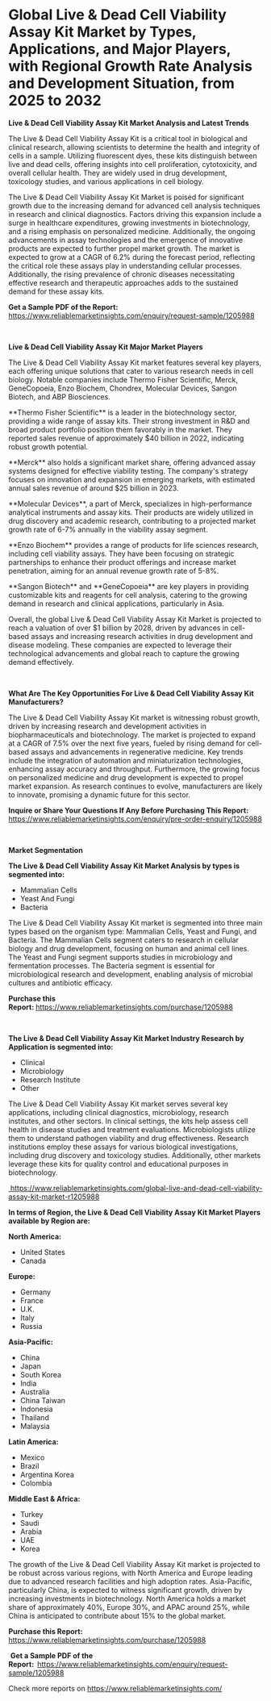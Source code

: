<p><h1>Global Live & Dead Cell Viability Assay Kit Market by Types, Applications, and Major Players, with Regional Growth Rate Analysis and Development Situation, from 2025 to 2032</h1></p><p><strong>Live & Dead Cell Viability Assay Kit Market Analysis and Latest Trends</strong></p>
<p><p>The Live & Dead Cell Viability Assay Kit is a critical tool in biological and clinical research, allowing scientists to determine the health and integrity of cells in a sample. Utilizing fluorescent dyes, these kits distinguish between live and dead cells, offering insights into cell proliferation, cytotoxicity, and overall cellular health. They are widely used in drug development, toxicology studies, and various applications in cell biology.</p><p>The Live & Dead Cell Viability Assay Kit Market is poised for significant growth due to the increasing demand for advanced cell analysis techniques in research and clinical diagnostics. Factors driving this expansion include a surge in healthcare expenditures, growing investments in biotechnology, and a rising emphasis on personalized medicine. Additionally, the ongoing advancements in assay technologies and the emergence of innovative products are expected to further propel market growth. The market is expected to grow at a CAGR of 6.2% during the forecast period, reflecting the critical role these assays play in understanding cellular processes. Additionally, the rising prevalence of chronic diseases necessitating effective research and therapeutic approaches adds to the sustained demand for these assay kits.</p></p>
<p><strong>Get a Sample PDF of the Report:&nbsp;</strong> <a href="https://www.reliablemarketinsights.com/enquiry/request-sample/1205988?utm_campaign=2209&utm_medium=2&utm_source=Github&utm_content=ia&utm_term=09032025&utm_id=live-dead-cell-viability-assay-kit">https://www.reliablemarketinsights.com/enquiry/request-sample/1205988</a></p>
<p>&nbsp;</p>
<p><strong>Live & Dead Cell Viability Assay Kit Major Market Players</strong></p>
<p><p>The Live & Dead Cell Viability Assay Kit market features several key players, each offering unique solutions that cater to various research needs in cell biology. Notable companies include Thermo Fisher Scientific, Merck, GeneCopoeia, Enzo Biochem, Chondrex, Molecular Devices, Sangon Biotech, and ABP Biosciences.</p><p>**Thermo Fisher Scientific** is a leader in the biotechnology sector, providing a wide range of assay kits. Their strong investment in R&D and broad product portfolio position them favorably in the market. They reported sales revenue of approximately $40 billion in 2022, indicating robust growth potential.</p><p>**Merck** also holds a significant market share, offering advanced assay systems designed for effective viability testing. The company's strategy focuses on innovation and expansion in emerging markets, with estimated annual sales revenue of around $25 billion in 2023.</p><p>**Molecular Devices**, a part of Merck, specializes in high-performance analytical instruments and assay kits. Their products are widely utilized in drug discovery and academic research, contributing to a projected market growth rate of 6-7% annually in the viability assay segment.</p><p>**Enzo Biochem** provides a range of products for life sciences research, including cell viability assays. They have been focusing on strategic partnerships to enhance their product offerings and increase market penetration, aiming for an annual revenue growth rate of 5-8%.</p><p>**Sangon Biotech** and **GeneCopoeia** are key players in providing customizable kits and reagents for cell analysis, catering to the growing demand in research and clinical applications, particularly in Asia.</p><p>Overall, the global Live & Dead Cell Viability Assay Kit Market is projected to reach a valuation of over $1 billion by 2028, driven by advances in cell-based assays and increasing research activities in drug development and disease modeling. These companies are expected to leverage their technological advancements and global reach to capture the growing demand effectively.</p></p>
<p>&nbsp;</p>
<p><strong>What Are The Key Opportunities For Live & Dead Cell Viability Assay Kit Manufacturers?</strong></p>
<p><p>The Live & Dead Cell Viability Assay Kit market is witnessing robust growth, driven by increasing research and development activities in biopharmaceuticals and biotechnology. The market is projected to expand at a CAGR of 7.5% over the next five years, fueled by rising demand for cell-based assays and advancements in regenerative medicine. Key trends include the integration of automation and miniaturization technologies, enhancing assay accuracy and throughput. Furthermore, the growing focus on personalized medicine and drug development is expected to propel market expansion. As research continues to evolve, manufacturers are likely to innovate, promising a dynamic future for this sector.</p></p>
<p><strong>Inquire or Share Your Questions If Any Before Purchasing This Report:</strong> <a href="https://www.reliablemarketinsights.com/enquiry/pre-order-enquiry/1205988?utm_campaign=2209&utm_medium=2&utm_source=Github&utm_content=ia&utm_term=09032025&utm_id=live-dead-cell-viability-assay-kit">https://www.reliablemarketinsights.com/enquiry/pre-order-enquiry/1205988</a></p>
<p>&nbsp;</p>
<p><strong>Market Segmentation</strong></p>
<p><strong>The Live & Dead Cell Viability Assay Kit Market Analysis by types is segmented into:</strong></p>
<p><ul><li>Mammalian Cells</li><li>Yeast And Fungi</li><li>Bacteria</li></ul></p>
<p><p>The Live & Dead Cell Viability Assay Kit market is segmented into three main types based on the organism type: Mammalian Cells, Yeast and Fungi, and Bacteria. The Mammalian Cells segment caters to research in cellular biology and drug development, focusing on human and animal cell lines. The Yeast and Fungi segment supports studies in microbiology and fermentation processes. The Bacteria segment is essential for microbiological research and development, enabling analysis of microbial cultures and antibiotic efficacy.</p></p>
<p><strong>Purchase this Report:&nbsp;</strong><a href="https://www.reliablemarketinsights.com/purchase/1205988?utm_campaign=2209&utm_medium=2&utm_source=Github&utm_content=ia&utm_term=09032025&utm_id=live-dead-cell-viability-assay-kit">https://www.reliablemarketinsights.com/purchase/1205988</a></p>
<p>&nbsp;</p>
<p><strong>The Live & Dead Cell Viability Assay Kit Market Industry Research by Application is segmented into:</strong></p>
<p><ul><li>Clinical</li><li>Microbiology</li><li>Research Institute</li><li>Other</li></ul></p>
<p><p>The Live & Dead Cell Viability Assay Kit market serves several key applications, including clinical diagnostics, microbiology, research institutes, and other sectors. In clinical settings, the kits help assess cell health in disease studies and treatment evaluations. Microbiologists utilize them to understand pathogen viability and drug effectiveness. Research institutions employ these assays for various biological investigations, including drug discovery and toxicology studies. Additionally, other markets leverage these kits for quality control and educational purposes in biotechnology.</p></p>
<p><a href="https://www.reliablemarketinsights.com/global-live-and-dead-cell-viability-assay-kit-market-r1205988?utm_campaign=2209&utm_medium=2&utm_source=Github&utm_content=ia&utm_term=09032025&utm_id=live-dead-cell-viability-assay-kit">&nbsp;https://www.reliablemarketinsights.com/global-live-and-dead-cell-viability-assay-kit-market-r1205988</a></p>
<p><strong>In terms of Region, the Live & Dead Cell Viability Assay Kit Market Players available by Region are:</strong></p>
<p>
    <p> <strong> North America: </strong>
        <ul>
            <li>United States</li>
            <li>Canada</li>
        </ul>
        </p> 
    <p> <strong> Europe: </strong>
        <ul>
            <li>Germany</li>
            <li>France</li>
            <li>U.K.</li>
            <li>Italy</li>
            <li>Russia</li>
        </ul>
        </p> 
    <p> <strong> Asia-Pacific: </strong>
        <ul>
            <li>China</li>
            <li>Japan</li>
            <li>South Korea</li>
            <li>India</li>
            <li>Australia</li>
            <li>China Taiwan</li>
            <li>Indonesia</li>
            <li>Thailand</li>
            <li>Malaysia</li>
        </ul>
        </p> 
    <p> <strong> Latin America: </strong>
        <ul>
            <li>Mexico</li>
            <li>Brazil</li>
            <li>Argentina Korea</li>
            <li>Colombia</li>
        </ul>
        </p> 
    <p> <strong> Middle East & Africa: </strong>
        <ul>
            <li>Turkey</li>
            <li>Saudi</li>
            <li>Arabia</li>
            <li>UAE</li>
            <li>Korea</li>
        </ul>
    </p>
    </p>
<p><p>The growth of the Live & Dead Cell Viability Assay Kit market is projected to be robust across various regions, with North America and Europe leading due to advanced research facilities and high adoption rates. Asia-Pacific, particularly China, is expected to witness significant growth, driven by increasing investments in biotechnology. North America holds a market share of approximately 40%, Europe 30%, and APAC around 25%, while China is anticipated to contribute about 15% to the global market.</p></p>
<p><strong>Purchase this Report: </strong><a href="https://www.reliablemarketinsights.com/purchase/1205988?utm_campaign=2209&utm_medium=2&utm_source=Github&utm_content=ia&utm_term=09032025&utm_id=live-dead-cell-viability-assay-kit">https://www.reliablemarketinsights.com/purchase/1205988</a></p>
<p>&nbsp;<strong>Get a Sample PDF of the Report:&nbsp;&nbsp;</strong><a href="https://www.reliablemarketinsights.com/enquiry/request-sample/1205988?utm_campaign=2209&utm_medium=2&utm_source=Github&utm_content=ia&utm_term=09032025&utm_id=live-dead-cell-viability-assay-kit">https://www.reliablemarketinsights.com/enquiry/request-sample/1205988</a></p>
<p><strong></strong></p>
<p>Check more reports on <a href="https://www.reliablemarketinsights.com/?utm_campaign=2209&utm_medium=2&utm_source=Github&utm_content=ia&utm_term=09032025&utm_id=live-dead-cell-viability-assay-kit">https://www.reliablemarketinsights.com/</a></p>